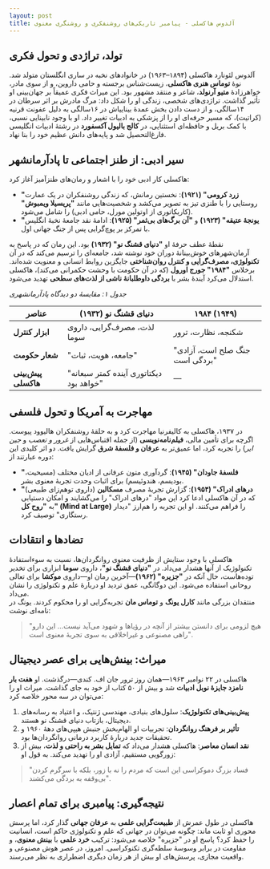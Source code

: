```yaml
---
layout: post
title: آلدوس هاکسلی - پیامبر تاریکی‌های روشنفکری و روشنگری معنوی
---
```


## تولد، تراژدی و تحول فکری  
آلدوس لئونارد هاکسلی (۱۸۹۴–۱۹۶۳) در خانوادهای نخبه در ساری انگلستان متولد شد. نوهٔ **توماس هنری هاکسلی**، زیست‌شناس برجسته و حامی داروین، و از سوی مادر، خواهرزادهٔ **متیو آرنولد**، شاعر و منتقد مشهور بود. این میراث فکری عمیقاً بر جهان‌بینی او تأثیر گذاشت. تراژدی‌های شخصی، زندگی او را شکل داد: مرگ مادرش بر اثر سرطان در ۱۴سالگی، و از دست دادن بخش عمدهٔ بیناییاش در ۱۶سالگی به دلیل عفونت قرنیه (کراتیت)، که مسیر حرفه‌ای او را از پزشکی به ادبیات تغییر داد. او با وجود نابینایی نسبی، با کمک بریل و حافظه‌ای استثنایی، در **کالج بالیول آکسفورد** در رشتهٔ ادبیات انگلیسی فارغ‌التحصیل شد و پایه‌های دانش عظیم خود را بنا نهاد.  

## سیر ادبی: از طنز اجتماعی تا پادآرمانشهر  
هاکسلی کار ادبی خود را با اشعار و رمان‌های طنزآمیز آغاز کرد:  
- **"زرد کرومی" (۱۹۲۱)**: نخستین رمانش، که زندگی روشنفکران در یک عمارت روستایی را با طنزی تیز به تصویر می‌کشد و شخصیت‌هایی مانند **"پریسیلا ویمبوش"** (کاریکاتوری از اوتولین مورل، حامی ادبی) را شامل می‌شود.  
- **"یونجهٔ عتیقه" (۱۹۲۳)** و **"آن برگ‌های بی‌ثمر" (۱۹۲۵)**: ادامهٔ نقد جامعهٔ نخبهٔ انگلیس با تمرکز بر پوچ‌گرایی پس از جنگ جهانی اول.  

نقطهٔ عطف حرفهٔ او **"دنیای قشنگ نو" (۱۹۳۲)** بود. این رمان که در پاسخ به آرمان‌شهرهای خوش‌بینانهٔ دوران خود نوشته شد، جامعه‌ای را ترسیم می‌کند که در آن **تکنولوژی، مصرف‌گرایی و کنترل روان‌شناختی** جایگزین روابط انسانی و معنویت شده‌اند. برخلاس **"۱۹۸۴" جورج اورول** (که در آن حکومت با وحشت حکمرانی می‌کند)، هاکسلی استدلال می‌کرد آیندهٔ بشر با **بردگی داوطلبانهٔ ناشی از لذت‌های سطحی** تهدید می‌شود.  

*جدول ۱: مقایسهٔ دو دیدگاه پادآرمانشهری*  

| **عناصر**          | **دنیای قشنگ نو (۱۹۳۲)**      | **۱۹۸۴ (۱۹۴۹)**             |  
|---------------------|-------------------------------|----------------------------|  
| **ابزار کنترل**     | لذت، مصرف‌گرایی، داروی سوما   | شکنجه، نظارت، ترور         |  
| **شعار حکومت**      | "جامعه، هویت، ثبات"          | "جنگ صلح است، آزادی بردگی است" |  
| **پیش‌بینی هاکسلی** | "دیکتاتوری آینده کمتر سبعانه خواهد بود" | —                          |  

## مهاجرت به آمریکا و تحول فلسفی  
در ۱۹۳۷، هاکسلی به کالیفرنیا مهاجرت کرد و به حلقهٔ روشنفکران هالیوود پیوست. اگرچه برای تأمین مالی، **فیلم‌نامه‌نویسی** (از جمله اقتباس‌هایی از *غرور و تعصب* و *جین ایر*) را تجربه کرد، اما عمیق‌تر به **عرفان و فلسفهٔ شرق** گرایش یافت. دو اثر کلیدی این دوره عبارتند از:  
- **"فلسفهٔ جاودان" (۱۹۴۵)**: گردآوری متون عرفانی از ادیان مختلف (مسیحیت، بودیسم، هندوئیسم) برای اثبات وحدت تجربهٔ معنوی بشر.  
- **"درهای ادراک" (۱۹۵۴)**: گزارش تجربهٔ مصرف **مسکالین** (داروی توهم‌زای طبیعی) که در آن هاکسلی ادعا کرد این مواد "درهای ادراک" را می‌گشایند و امکان دستیابی به **"روح کل" (Mind at Large)** را فراهم می‌کنند. او این تجربه را هم‌ارز "دیدار رستگاری" توصیف کرد.  

## تضادها و انتقادات  
هاکسلی با وجود ستایش از ظرفیت معنوی روانگردان‌ها، نسبت به سوءاستفادهٔ تکنولوژیک از آنها هشدار می‌داد. در **"دنیای قشنگ نو"**، داروی **سوما** ابزاری برای تخدیر توده‌هاست، حال آنکه در **"جزیره" (۱۹۶۲)**—آخرین رمان او—داروی **موکشا** برای تعالی روحانی استفاده می‌شود. این دوگانگی، عمق تردید او دربارهٔ علم و تکنولوژی را نشان می‌داد.  
منتقدان بزرگی مانند **کارل یونگ** و **توماس مان** تجربه‌گرایی او را محکوم کردند. یونگ در نامه‌ای نوشت:  
> "هیچ لزومی برای دانستن بیشتر از آنچه در رؤیاها و شهود می‌آید نیست... این دارو راهی مصنوعی و غیراخلاقی به سوی تجربهٔ معنوی است".  

## میراث: بینش‌هایی برای عصر دیجیتال  
هاکسلی در ۲۲ نوامبر ۱۹۶۳—همان روز ترور جان اف. کندی—درگذشت. او **هفت بار نامزد جایزهٔ نوبل ادبیات** شد و بیش از ۵۰ کتاب از خود به جای گذاشت. میراث او را می‌توان در سه محور خلاصه کرد:  
1. **پیش‌بینی‌های تکنولوژیک**: سلول‌های بنیادی، مهندسی ژنتیک، و اعتیاد به رسانه‌های دیجیتال، بازتاب دنیای قشنگ نو هستند.  
2. **تأثیر بر فرهنگ روانگردان**: تجربیات او الهام‌بخش جنبش هیپی‌های دههٔ ۱۹۶۰ و تحقیقات جدید دربارهٔ کاربرد درمانی روانگردان‌ها بود.  
3. **نقد انسان معاصر**: هاکسلی هشدار می‌داد که **تمایل بشر به راحتی و لذت**، بیش از زورگویی مستقیم، آزادی او را تهدید می‌کند. به قول او:  
> "فساد بزرگ دموکراسی این است که مردم را نه با زور، بلکه با سرگرم کردن بی‌وقفه به بردگی می‌کشند".  

## نتیجه‌گیری: پیامبری برای تمام اعصار  
هاکسلی در طول عمرش از **طبیعت‌گرایی علمی** به **عرفان جهانی** گذار کرد، اما پرسش محوری او ثابت ماند: چگونه می‌توان در جهانی که علم و تکنولوژی حاکم است، انسانیت را حفظ کرد؟ پاسخ او در "جزیره" خلاصه می‌شود: ترکیب **خرد علمی** با **بینش معنوی**، و مقاومت در برابر وسوسهٔ سلطه‌گری تکنوکراسی. امروز، در عصر هوش مصنوعی و واقعیت مجازی، پرسش‌های او بیش از هر زمان دیگری اضطراری به نظر می‌رسند.
